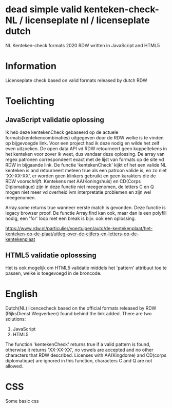 # dead simple valid kenteken-check-NL / licenseplate nl / licenseplate dutch
NL Kenteken-check formats 2020 RDW written in JavaScript and HTML5

# Information

Licenseplate check based on valid formats released by dutch RDW

# Toelichting

## JavaScript validatie oplossing

Ik heb deze kentekenCheck gebaseerd op de actuele formats(kentekencombinaties) uitgegeven door de RDW welke is te vinden op bijgevoegde link. Voor een project had ik deze nodig en wilde het zelf even uitzoeken. De open data API vd RDW 
retourneert geen koppeltekens in het kenteken voor zover ik weet, dus vandaar deze oplossing.
De array van regex patronen correspondeert exact met de lijst van formats op de site vd RDW in bijgaande link.
De functie 'kentekenCheck' kijkt of het een valide NL kenteken is and retourneert meteen true als een patroon valide is, en zo niet 'XX-XX-XX', er worden geen klinkers gebruikt en geen karakters die de RDW voorschrijft. Kentekens met AA(Koningshuis) en CD(Corps Diplomatique) zijn in deze functie niet meegenomen, de letters C en Q mogen niet meer vd overheid ivm interpretatie problemen en zijn wel meegenomen.

Array.some returns true wanneer eerste match is gevonden. Deze functie is legacy browser proof.
De functie Array.find kan ook, maar dan is een polyfill nodig, een 'for' loop met een break is bijv. ook een oplossing. 

https://www.rdw.nl/particulier/voertuigen/auto/de-kentekenplaat/het-kenteken-op-de-plaat/uitleg-over-de-cijfers-en-letters-op-de-kentekenplaat

## HTML5 validatie oplosssing

Het is ook mogelijk om HTML5 validatie middels het 'pattern' attribuut toe te passen, welke is toegevoegd in de broncode.




# English

Dutch(NL) licencecheck based on the official formats released by RDW (RijksDienst Wegverkeer) found behind the link added.
There are two solutions:

1. JavaScript
2. HTML5

The function 'kentekenCheck' returns true if a valid pattern is found, otherwise it returns 'XX-XX-XX', no vowels are accepted and no other characters that RDW described. Licenses with AA(Kingdome) and CD(corps diplomatique) are ignored in this function, characters C and Q are not allowed.

# CSS

Some basic css
